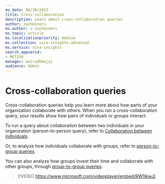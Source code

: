 ```yaml
---
ms.date: 06/30/2023
title: Cross-collaboration
description: Learn about cross-collaboration queries
author: zachminers
ms.author: v-zachminers
ms.topic: article
ms.localizationpriority: medium 
ms.collection: viva-insights-advanced 
ms.service: viva-insights
search.appverid: 
- MET150 
manager: anirudhbajaj
audience: Admin
---
```


# Cross-collaboration queries

Cross-collaboration queries help you learn more about how parts of your organization collaborate with others.  When you run a cross-collaboration query, your results show how pairs of individuals or groups interact.

To run a query about collaboration between two individuals in your organization (person-to-person query), refer to [Collaboration between individuals](./cross-collaboration-p2p.md).

Or, to analyze how individuals collaborate with groups, refer to [person-to-group queries](./cross-collaboration-p2g.md).

You can also analyze how groups invest their time and collaborate with other groups, through [group-to-group queries](./cross-collaboration-g2g.md).

> [!VIDEO https://www.microsoft.com/videoplayer/embed/RW1lkwJ]
